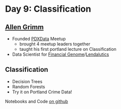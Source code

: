 # Day 9: Classification

## [Allen Grimm](http://www.thegrimmscientist.com/)

- Founded [PDXData](pdxdata.org) Meetup
  - brought 4 meetup leaders together
  - taught his first portland lecture on Classification
- Data Scientist for [Financial Genome](financialgenome.io)/[Lendalutics](http://www.lendalytics.com/index.html)

## Classification

- Decision Trees
- Random Forests
- Try it on Portland Crime Data!

Notebooks and Code [on github](../huml/day9)